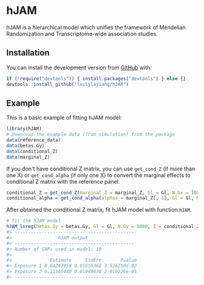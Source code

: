 
<!-- README.md is generated from README.Rmd. Please edit that file -->
hJAM
====

<!-- badges: start -->
<!-- badges: end -->
hJAM is a hierarchical model which unifies the framework of Mendelian Randomization and Transcriptome-wide association studies.

Installation
------------

You can install the development version from [GitHub](https://github.com/) with:

``` r
if (!require("devtools")) { install.packages("devtools") } else {}
devtools::install_github("lailylajiang/hJAM")
```

Example
-------

This is a basic example of fitting hJAM model:

``` r
library(hJAM)
# Download the example data (from simulation) from the package
data(reference_data)
data(betas.Gy)
data(conditional_Z)
data(marginal_Z)
```

If you don't have conditional Z matrix, you can use `get_cond_Z` (if more than one X) or `get_cond_alpha` (if only one X) to convert the marginal effects to conditional Z matrix with the reference panel.

``` r
conditional_Z = get_cond_Z(marginal_Z = marginal_Z, Gl = Gl, N.Gx = 1000, ridgeTerm = T)
conditional_alpha = get_cond_alpha(alphas = marginal_Z[, 1], Gl = Gl, N.Gx = 1000, ridgeTerm = T)
```

After obtained the conditional Z matrix, fit hJAM model with function `hJAM`.

``` r
# fit the hJAM model
hJAM_lnreg(betas.Gy = betas.Gy, Gl = Gl, N.Gy = 5000, Z = conditional_Z, ridgeTerm = T)
#> -------------------------------------------- 
#>                 hJAM output                  
#> -------------------------------------------- 
#> Number of SNPs used in model: 19 
#> 
#>              Estimate     StdErr       Pvalue
#> Exposure 1 0.04243959 0.01855368 3.526250e-02
#> Exposure 2 0.11365449 0.01949630 2.010226e-05
#> --------------------------------------------
```
